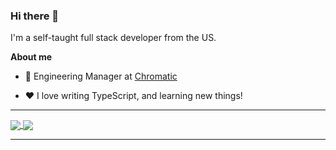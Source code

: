 ### Hi there 👋

I'm a self-taught full stack developer from the US.

<!--
**thafryer/thafryer** is a ✨ _special_ ✨ repository because its `README.md` (this file) appears on your GitHub profile.

Here are some ideas to get you started:

- 🔭 I’m currently working on Chromatic and Storybook.
- 🌱 I’m currently learning ...
- 👯 I’m looking to collaborate on ...
- 🤔 I’m looking for help with ...
- 💬 Ask me about ...
- 📫 How to reach me: ...
- 😄 Pronouns: He/His
- ⚡ Fun fact: ...
-->
**About me**

- 💼 Engineering Manager at [Chromatic](https://www.chromatic.com/)

- ❤️ I love writing TypeScript, and learning new things!

---

<a href="https://github.com/anuraghazra/github-readme-stats">
  <img align="center" src="https://github-readme-stats.vercel.app/api?username=thafryer&count_private=true&show_icons=true&include_all_commits=true&hide_border=true&theme=dracula" />
</a>
<a href="https://github.com/anuraghazra/github-readme-stats">
  <img align="center" src="https://github-readme-stats.vercel.app/api/top-langs/?username=thafryer&langs_count=8&layout=compact&theme=dracula&hide_border=true" />
</a> 

---
